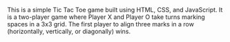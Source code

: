 This is a simple Tic Tac Toe game built using HTML, CSS, and JavaScript. It is a two-player game where Player X and Player O take turns marking spaces in a 3x3 grid. The first player to align three marks in a row (horizontally, vertically, or diagonally) wins.
